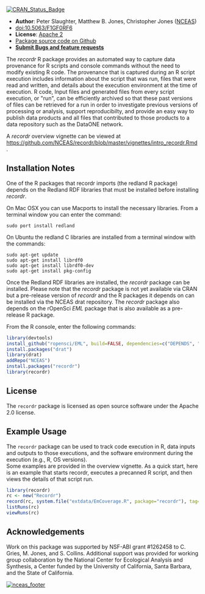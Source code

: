 [![CRAN_Status_Badge](http://www.r-pkg.org/badges/version/recordr)](http://cran.r-project.org/web/packages/recordr)

- **Author**: Peter Slaughter, Matthew B. Jones, Christopher Jones ([NCEAS](http://www.nceas.ucsb.edu))
- [doi:10.5063/F1GF0RF6](http://doi.org/10.5063/F1GF0RF6)
- **License**: [Apache 2](http://opensource.org/licenses/Apache-2.0)
- [Package source code on Github](https://github.com/NCEAS/recordr)
- [**Submit Bugs and feature requests**](https://github.com/NCEAS/recordr/issues)

The *recordr* R package provides an automated way to capture data provenance for R scripts and
console commands without the need to modify existing R code. The provenance that is captured during
an R script execution includes information about the script that was run, files that were read and
written, and details about the execution environment at the time of execution. R code, Input files and generated files from every script execution, or "run", can be efficiently archived so that these past versions of files can be retrieved for a run in order to investigate previous versions of processing or
analysis, support reproducibilty, and provide an easy way to publish data products and all files that
contributed to those products to a data repository such as the DataONE network.

A *recordr* overview vignette can be viewed at https://github.com/NCEAS/recordr/blob/master/vignettes/intro_recordr.Rmd.

## Installation Notes 

One of the R packages that recordr imports (the redland R package) depends on the Redland RDF libraries that must be
installed before installing *recordr*.

On Mac OSX you can use Macports to install the necessary libraries. From a terminal window
you can enter the command:

```
sudo port install redland
```

On Ubuntu the redland C libraries are installed from a terminal window with the commands:

```
sudo apt-get update
sudo apt-get install librdf0
sudo apt-get install librdf0-dev
sudo apt-get install pkg-config
```

Once the Redland RDF libraries are installed, the *recordr* package can be installed.
Please note that the *recordr* package is not yet available via CRAN but a pre-release version of *recordr* and
the R packages it depends on can be installed via the NCEAS drat repository. The *recordr* package also
depends on the rOpenSci *EML* package that is also available as a pre-release R package.

From the R console, enter the following commands:

```r
library(devtools)
install_github("ropensci/EML", build=FALSE, dependencies=c("DEPENDS", "IMPORTS"))
install.packages("drat")
library(drat)
addRepo("NCEAS")
install.packages("recordr")
library(recordr)
```
  
## License

The `recordr` package is licensed as open source software under the Apache 2.0 license.

## Example Usage

The `recordr` package can be used to track code execution in R, data inputs and outputs to 
those executions, and the software environment during the execution (e.g., R, OS versions).  
Some examples are provided in the overview vignette.  As a quick start, here is an example that
starts recordr, executes a precanned R script, and then views the details of that script run.

```r
library(recordr)
rc <- new("Recordr")
record(rc, system.file("extdata/EmCoverage.R", package="recordr"), tag="First recordr run")
listRuns(rc)
viewRuns(rc)
```

## Acknowledgements
Work on this package was supported by NSF-ABI grant #1262458 to C. Gries, M. Jones, and S. Collins. Additional support
was provided for working group collaboration by the National Center for Ecological Analysis and Synthesis, a Center funded by the University of California, Santa Barbara, and the State of California.

[![nceas_footer](https://www.nceas.ucsb.edu/files/newLogo_0.png)](http://www.nceas.ucsb.edu)
